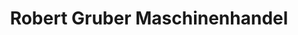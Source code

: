 ---
title: "Robert Gruber Maschinenhandel"
url: /moosburg-a-d-isar/robert-gruber-maschinenhandel/
shop: Maschinen
---